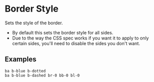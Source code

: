 # Border Style

Sets the style of the border.

- By default this sets the border style for all sides.
- Due to the way the CSS spec works if you want it to apply to only certain sides, you'll need to disable the sides you don't want.

## Examples

<div class="pa3 ba b-gray-300 mb4">
    <div class="row">
        <div class="col s:w-1/3">
            <div class="mb3 s:mb0">
                <div class="ba b-blue b-dotted h3"></div>
                <code class="mt1 clipboard">ba b-blue b-dotted</code>
            </div>
        </div>
        <div class="col s:w-2/3">
            <div>
                <div class="bt b-blue b-dashed br-0 bb-0 bl-0 h3"></div>
                <code class="mt1 clipboard">ba b-blue b-dashed br-0 bb-0 bl-0</code>
            </div>
        </div>
    </div>
</div>
